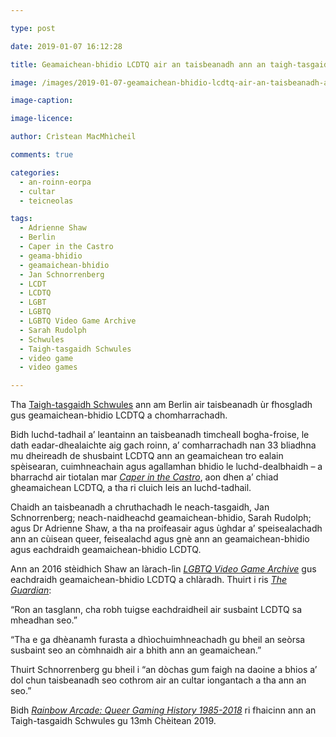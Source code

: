 ```yaml
---

type: post

date: 2019-01-07 16:12:28

title: Geamaichean-bhidio LCDTQ air an taisbeanadh ann an taigh-tasgaidh Bherlin

image: /images/2019-01-07-geamaichean-bhidio-lcdtq-air-an-taisbeanadh-ann-an-taigh-tasgaidh-bherlin.jpg

image-caption:

image-licence:

author: Crìstean MacMhìcheil

comments: true

categories:
  - an-roinn-eorpa
  - cultar
  - teicneolas

tags:
  - Adrienne Shaw
  - Berlin
  - Caper in the Castro
  - geama-bhidio
  - geamaichean-bhidio
  - Jan Schnorrenberg
  - LCDT
  - LCDTQ
  - LGBT
  - LGBTQ
  - LGBTQ Video Game Archive
  - Sarah Rudolph
  - Schwules
  - Taigh-tasgaidh Schwules
  - video game
  - video games

---
```


Tha [Taigh-tasgaidh Schwules][1] ann am Berlin air taisbeanadh ùr fhosgladh gus geamaichean-bhidio LCDTQ a chomharrachadh.

<!--more-->

Bidh luchd-tadhail a&#8217; leantainn an taisbeanadh timcheall bogha-froise, le dath eadar-dhealaichte aig gach roinn, a&#8217; comharrachadh nan 33 bliadhna mu dheireadh de shusbaint LCDTQ ann an geamaichean tro ealain spèisearan, cuimhneachain agus agallamhan bhidio le luchd-dealbhaidh &#8211; a bharrachd air tiotalan mar _[Caper in the Castro][2]_, aon dhen a&#8217; chiad gheamaichean LCDTQ, a tha ri cluich leis an luchd-tadhail.

Chaidh an taisbeanadh a chruthachadh le neach-tasgaidh, Jan Schnorrenberg; neach-naidheachd geamaichean-bhidio, Sarah Rudolph; agus Dr Adrienne Shaw, a tha na proifeasair agus ùghdar a’ speisealachadh ann an cùisean queer, feisealachd agus gnè ann an geamaichean-bhidio agus eachdraidh geamaichean-bhidio LCDTQ.

Ann an 2016 stèidhich Shaw an làrach-lìn _[LGBTQ Video Game Archive][3]_ gus eachdraidh geamaichean-bhidio LCDTQ a chlàradh. Thuirt i ris _[The Guardian][4]_:

“Ron an tasglann, cha robh tuigse eachdraidheil air susbaint LCDTQ sa mheadhan seo.”

“Tha e ga dhèanamh furasta a dhìochuimhneachadh gu bheil an seòrsa susbaint seo an còmhnaidh air a bhith ann an geamaichean.”

Thuirt Schnorrenberg gu bheil i “an dòchas gum faigh na daoine a bhios a’ dol chun taisbeanadh seo cothrom air an cultar iongantach a tha ann an seo.”

Bidh _[Rainbow Arcade: Queer Gaming History 1985-2018][5]_ ri fhaicinn ann an Taigh-tasgaidh Schwules gu 13mh Chèitean 2019.

 [1]: https://www.schwulesmuseum.de/?lang=en
 [2]: https://lgbtqgamearchive.com/games/games-by-decade/1980s/caper-in-the-castro/
 [3]: https://lgbtqgamearchive.com/
 [4]: https://www.theguardian.com/games/2019/jan/04/rainbow-arcade-lgbtq-video-games-exhibition-world-of-warcraft-nintendo-berlin
 [5]: https://www.schwulesmuseum.de/ausstellung/rainbow-arcade-a-queer-history-of-video-games-1985-2018/?lang=en
